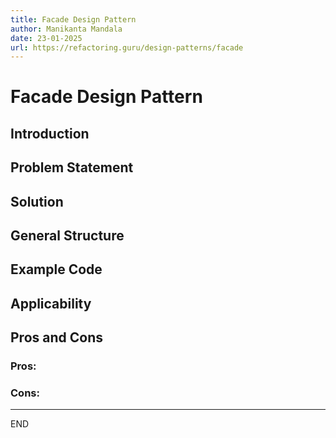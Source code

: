 ```yaml
---
title: Facade Design Pattern
author: Manikanta Mandala
date: 23-01-2025
url: https://refactoring.guru/design-patterns/facade
---
```


# Facade Design Pattern

## Introduction

## Problem Statement

## Solution

## General Structure
   
## Example Code

## Applicability

## Pros and Cons

### Pros:

### Cons:

---

END



